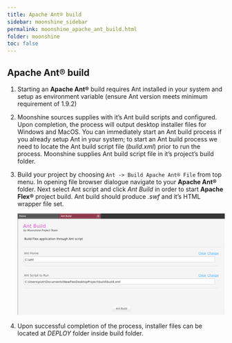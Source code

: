 ```yaml
---
title: Apache Ant® build
sidebar: moonshine_sidebar
permalink: moonshine_apache_ant_build.html
folder: moonshine
toc: false
---
```


## Apache Ant® build

1. Starting an **Apache Ant®** build requires Ant installed in your system and setup as environment variable (ensure Ant version meets minimum requirement of 1.9.2)

2. Moonshine sources supplies with it’s Ant build scripts and configured. Upon completion, the process will output desktop installer files for Windows and MacOS. You can immediately start an Ant build process if you already setup Ant in your system; to start an Ant build process we need to locate the Ant build script file (_build.xml_) prior to run the process. Moonshine supplies Ant build script file in it’s project’s build folder.

3. Build your project by choosing `Ant -> Build Apache Ant® File` from top menu. In opening file browser dialogue navigate to your **Apache Ant®** folder. Next select Ant script and click _Ant Build_ in order to start **Apache Flex®** project build. Ant build should produce _.swf_ and it’s HTML wrapper file set.

    ![Apache Ant build configuration](/images/moonshine/ant_build_configuration.png)

4. Upon successful completion of the process, installer files can be located at _DEPLOY_ folder inside build folder.
